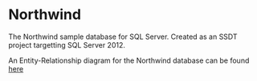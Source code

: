# Northwind

The Northwind sample database for SQL Server. Created as an SSDT project targetting SQL Server 2012. 

An Entity-Relationship diagram for the Northwind database can be found [here](https://devjef.wordpress.com/tag/Northwind/)
